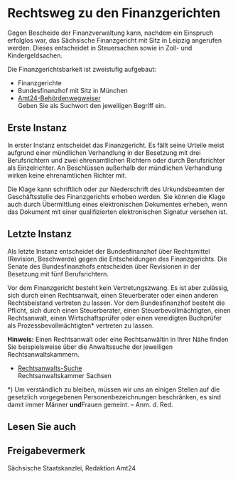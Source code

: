 # Rechtsweg zu den Finanzgerichten

Gegen Bescheide der Finanzverwaltung kann, nachdem ein Einspruch erfolglos war, das Sächsische Finanzgericht mit Sitz in Leipzig angerufen werden. Dieses entscheidet in Steuersachen sowie in Zoll- und Kindergeldsachen.

Die Finanzgerichtsbarkeit ist zweistufig aufgebaut:

* Finanzgerichte
* Bundesfinanzhof mit Sitz in München
* [Amt24-Behördenwegweiser](https://amt24.sachsen.de/web/guest/trefferliste/-/trefferliste/q-gemeinde/f-organisationseinheit "Amt24 Behördenwegweiser, Gemeinde")  
   Geben Sie als Suchwort den jeweiligen Begriff ein.

Erste Instanz
-------------

In erster Instanz entscheidet das Finanzgericht. Es fällt seine Urteile meist aufgrund einer mündlichen Verhandlung in der Besetzung mit drei Berufsrichtern und zwei ehrenamtlichen Richtern oder durch Berufsrichter als Einzelrichter. An Beschlüssen außerhalb der mündlichen Verhandlung wirken keine ehrenamtlichen Richter mit.

Die Klage kann schriftlich oder zur Niederschrift des Urkundsbeamten der Geschäftsstelle des Finanzgerichts erhoben werden. Sie können die Klage auch durch Übermittlung eines elektronischen Dokumentes erheben, wenn das Dokument mit einer qualifizierten elektronischen Signatur versehen ist.

Letzte Instanz
--------------

Als letzte Instanz entscheidet der Bundesfinanzhof über Rechtsmittel (Revision, Beschwerde) gegen die Entscheidungen des Finanzgerichts. Die Senate des Bundesfinanzhofs entscheiden über Revisionen in der Besetzung mit fünf Berufsrichtern.

Vor dem Finanzgericht besteht kein Vertretungszwang. Es ist aber zulässig, sich durch einen Rechtsanwalt, einen Steuerberater oder einen anderen Rechtsbeistand vertreten zu lassen. Vor dem Bundesfinanzhof besteht die Pflicht, sich durch einen Steuerberater, einen Steuerbevollmächtigten, einen Rechtsanwalt, einen Wirtschaftsprüfer oder einen vereidigten Buchprüfer als Prozessbevollmächtigten\* vertreten zu lassen.

**Hinweis:** Einen Rechtsanwalt oder eine Rechtsanwältin in Ihrer Nähe finden Sie beispielsweise über die Anwaltssuche der jeweiligen Rechtsanwaltskammern.

* [Rechtsanwalts-Suche](http://www.rak-sachsen.de/fuer-buerger/anwaltssuche/ "Rechtsanwalt-Suchdienst")  
   Rechtsanwaltskammer Sachsen

\*) Um verständlich zu bleiben, müssen wir uns an einigen Stellen auf die gesetzlich vorgegebenen Personenbezeichnungen beschränken, es sind damit immer Männer **und**Frauen gemeint. – Anm. d. Red.

## Lesen Sie auch

## Freigabevermerk

Sächsische Staatskanzlei, Redaktion Amt24
